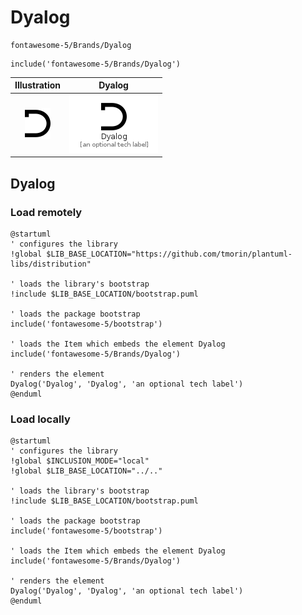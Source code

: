 # Dyalog


```text
fontawesome-5/Brands/Dyalog
```

```text
include('fontawesome-5/Brands/Dyalog')
```



| Illustration | Dyalog |
| :---: | :---: |
| ![illustration for Illustration](../../fontawesome-5/Brands/Dyalog.png) | ![illustration for Dyalog](../../fontawesome-5/Brands/Dyalog.Local.png) |




## Dyalog

### Load remotely
```plantuml
@startuml
' configures the library
!global $LIB_BASE_LOCATION="https://github.com/tmorin/plantuml-libs/distribution"

' loads the library's bootstrap
!include $LIB_BASE_LOCATION/bootstrap.puml

' loads the package bootstrap
include('fontawesome-5/bootstrap')

' loads the Item which embeds the element Dyalog
include('fontawesome-5/Brands/Dyalog')

' renders the element
Dyalog('Dyalog', 'Dyalog', 'an optional tech label')
@enduml
```

### Load locally
```plantuml
@startuml
' configures the library
!global $INCLUSION_MODE="local"
!global $LIB_BASE_LOCATION="../.."

' loads the library's bootstrap
!include $LIB_BASE_LOCATION/bootstrap.puml

' loads the package bootstrap
include('fontawesome-5/bootstrap')

' loads the Item which embeds the element Dyalog
include('fontawesome-5/Brands/Dyalog')

' renders the element
Dyalog('Dyalog', 'Dyalog', 'an optional tech label')
@enduml
```

